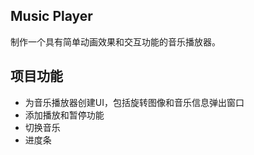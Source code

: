 ## Music Player

制作一个具有简单动画效果和交互功能的音乐播放器。

## 项目功能

- 为音乐播放器创建UI，包括旋转图像和音乐信息弹出窗口
- 添加播放和暂停功能
- 切换音乐
- 进度条
